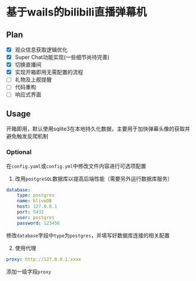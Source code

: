 # 基于wails的bilibili直播弹幕机

## Plan
- [x] 观众信息获取逻辑优化
- [x] Super Chat功能实现(一些细节尚待完善)
- [x] 切换直播间
- [x] 实现开箱即用无需配置的流程
- [ ] 礼物及上舰提醒
- [ ] 代码重构
- [ ] 响应式界面

## Usage
开箱即用，默认使用sqlite3在本地持久化数据，主要用于加快弹幕头像的获取并避免触发反爬机制

### Optional
在`config.yaml`或`config.yml`中修改文件内容进行可选项配置
1. 改用`postgreSQL`数据库以提高后端性能（需要另外运行数据库服务）
```yaml
database:
    type: postgres
    name: bliveDB
    host: 127.0.0.1
    port: 5432
    user: postgres
    password: 123456
```
修改`database`字段中`type`为`postgres`，并填写好数据库连接的相关配置

2. 使用代理
```yaml
proxy: http://127.0.0.1:xxxx
```
添加一级字段`proxy`

